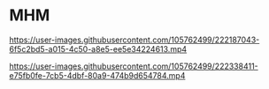 # MHM


https://user-images.githubusercontent.com/105762499/222187043-6f5c2bd5-a015-4c50-a8e5-ee5e34224613.mp4



https://user-images.githubusercontent.com/105762499/222338411-e75fb0fe-7cb5-4dbf-80a9-474b9d654784.mp4


